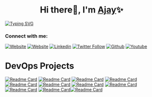 <h1 align="center">Hi there👋, I'm <a href="https://ajaytekam.com/" target="_">Ajay</a>✨</h1>

[![Typing SVG](https://readme-typing-svg.herokuapp.com/?lines=DevOps+⚙️;Automation+🚀;Continuous+Delivery+🛒;Continuous+Deployment+🛠;Build+Pipelines+⚙️;Jenkins+Pipelines+⚙️;Version+Control+🛠;Shell+Scripting+🧑‍💻;Python+Automation+🧑‍💻;AWS+Cloud+☁︎;Containers+and+Microservices+🖥;SDLC+Models+🧩;Terraform+🛠️;Ansible+🛠️;Monitoring+💻;Web+Development+🧑‍💻;Go+Development+🧑‍💻)](https://git.io/typing-svg)

### Connect with me:

[![Website](https://img.shields.io/website?label=ajaytekam.com&style=flat-square&url=https://ajaytekam.com)](https://ajaytekam.com)
[![Website](https://img.shields.io/website?label=blog.ajaytekam.com&style=flat-square&url=https://blog.ajaytekam.com)](https://blog.ajaytekam.com)
[![Linkedin](https://img.shields.io/badge/-Ajay%20Tekam-blue?style=flat-square&logo=linkedin&logoColor=white&link=https://www.linkedin.com/in/ajaykt1/)](https://www.linkedin.com/in/ajaykt1/)
[![Twitter Follow](https://img.shields.io/twitter/follow/0xajay?color=1DA1F2&logo=twitter&style=flat-square)](https://twitter.com/intent/follow?original_referer=https%3A%2F%2Fgithub.com%20xajay&screen_name=0xajay)
[![Github](https://img.shields.io/github/followers/Ajaytekam?label=Follow&style=social)](https://github.com/Ajaytekam)
[![Youtube](https://img.shields.io/badge/-dev0pstech-white?style=flat-square&logo=youtube&logoColor=red&link=https://www.youtube.com/@dev0pstech)](https://www.youtube.com/@dev0pstech)


[website]: https://ajaytekam.com
[twitter]: https://twitter.com/0xajay
[youtube]: https://www.youtube.com/@dev0pstech
[linkedin]: https://www.linkedin.com/in/ajaykt1/
[Portfolio]: https://ajaytekam.com


<!-- CICD Projects -->
# DevOps Projects  

[![Readme Card](https://github-readme-stats.vercel.app/api/pin/?username=Ajaytekam&repo=K8s_Cluster_Deploy&theme=dark)](https://github.com/Ajaytekam/K8s_Cluster_deploy)
[![Readme Card](https://github-readme-stats.vercel.app/api/pin/?username=Ajaytekam&repo=Jenkins-CICD&theme=dark)](https://github.com/Ajaytekam/Jenkins-CICD)
[![Readme Card](https://github-readme-stats.vercel.app/api/pin/?username=Ajaytekam&repo=AWSVprofileApp&theme=dark)](https://github.com/Ajaytekam/AWSVprofileApp)
[![Readme Card](https://github-readme-stats.vercel.app/api/pin/?username=Ajaytekam&repo=LambdaServiceAPI&theme=dark)](https://github.com/Ajaytekam/LambdaServiceAPI)
[![Readme Card](https://github-readme-stats.vercel.app/api/pin/?username=Ajaytekam&repo=emartapp-Docker-Deploy&theme=dark)](https://github.com/Ajaytekam/emartapp-Docker-Deploy)
[![Readme Card](https://github-readme-stats.vercel.app/api/pin/?username=Ajaytekam&repo=docker-containerization-project&theme=dark)](https://github.com/Ajaytekam/docker-containerization-project)
[![Readme Card](https://github-readme-stats.vercel.app/api/pin/?username=Ajaytekam&repo=S3_Static_Site&theme=dark)](https://github.com/Ajaytekam/s3_static_site)
[![Readme Card](https://github-readme-stats.vercel.app/api/pin/?username=Ajaytekam&repo=terraform_AppDeploy&theme=dark)](https://github.com/Ajaytekam/terraform_AppDeploy)
[![Readme Card](https://github-readme-stats.vercel.app/api/pin/?username=Ajaytekam&repo=minikube-VagrantBox&theme=dark)](https://github.com/Ajaytekam/minikube-VagrantBox)
[![Readme Card](https://github-readme-stats.vercel.app/api/pin/?username=Ajaytekam&repo=Vagrant-Web-Stack&theme=dark)](https://github.com/Ajaytekam/Vagrant-Web-Stack)[![Readme Card](https://github-readme-stats.vercel.app/api/pin/?username=Ajaytekam&repo=DevOpsCoding&theme=dark)](https://github.com/Ajaytekam/DevOpsCoding)
